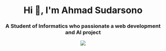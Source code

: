 <h1 align="center">Hi 👋, I'm Ahmad Sudarsono</h1>
<h3 align="center">A Student of Informatics who passionate a web development and AI project</h3>
<center>
    <img src="https://media.tenor.com/R7CjgAO_z9EAAAAC/kuma-kuma-kuma-bear-sleepy.gif">
</center>
